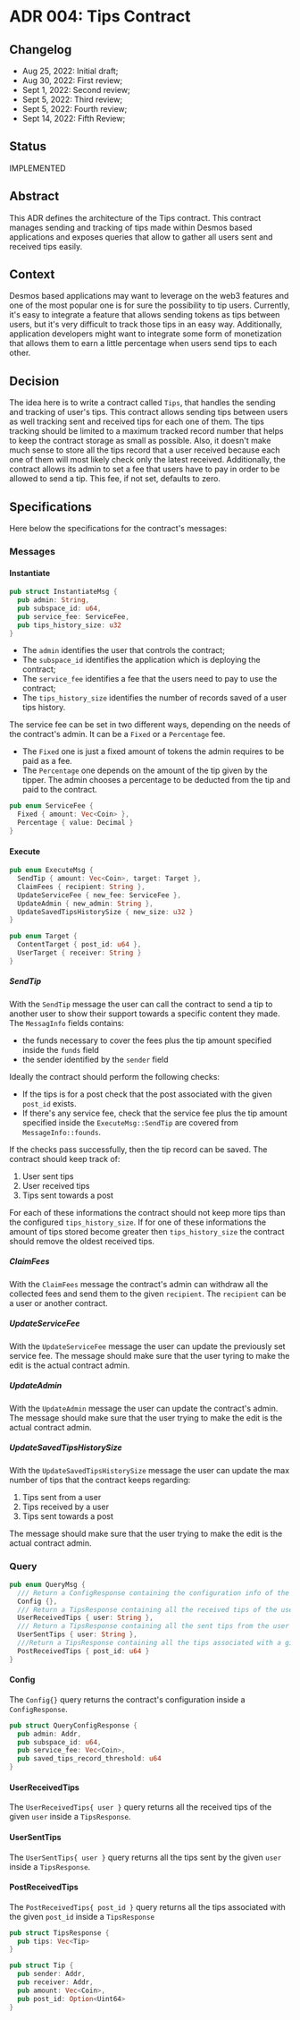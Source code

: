 # ADR 004: Tips Contract

## Changelog

- Aug 25, 2022: Initial draft;
- Aug 30, 2022: First review;
- Sept 1, 2022: Second review;
- Sept 5, 2022: Third review;
- Sept 5, 2022: Fourth review;
- Sept 14, 2022: Fifth Review;

## Status
IMPLEMENTED

## Abstract
This ADR defines the architecture of the Tips contract. This contract manages sending and tracking of tips made within
Desmos based applications and exposes queries that allow to gather all users sent and received tips easily.

## Context
Desmos based applications may want to leverage on the web3 features and one of the most popular one is for sure the possibility to tip users. 
Currently, it's easy to integrate a feature that allows sending tokens as tips between users, but it's very difficult to track those tips in an easy way.
Additionally, application developers might want to integrate some form of monetization that allows them to earn a little percentage when users send tips to each other.

## Decision
The idea here is to write a contract called `Tips`, that handles the sending and tracking of user's tips.
This contract allows sending tips between users as well tracking sent and received tips for each one of them.
The tips tracking should be limited to a maximum tracked record number that helps to keep the contract storage as small
as possible. Also, it doesn't make much sense to store all the tips record that a user received because each one of them will
most likely check only the latest received.
Additionally, the contract allows its admin to set a fee that users have to pay in order to be allowed to send a tip. This fee, if not set, defaults to zero.

## Specifications
Here below the specifications for the contract's messages:

### Messages

#### Instantiate
```rust
pub struct InstantiateMsg {
  pub admin: String,
  pub subspace_id: u64,
  pub service_fee: ServiceFee,
  pub tips_history_size: u32
}
```

* The `admin` identifies the user that controls the contract;
* The `subspace_id` identifies the application which is deploying the contract;
* The `service_fee` identifies a fee that the users need to pay to use the contract;
* The `tips_history_size` identifies the number of records saved of a user tips history.

The service fee can be set in two different ways, depending on the needs of the contract's admin.
It can be a `Fixed` or a `Percentage` fee.
* The `Fixed` one is just a fixed amount of tokens the admin requires to be paid as a fee.
* The `Percentage` one depends on the amount of the tip given by the tipper. The admin chooses a percentage to be deducted from the
tip and paid to the contract.

```rust
pub enum ServiceFee {
  Fixed { amount: Vec<Coin> },
  Percentage { value: Decimal }
}
```

#### Execute
```rust
pub enum ExecuteMsg {
  SendTip { amount: Vec<Coin>, target: Target },
  ClaimFees { recipient: String },
  UpdateServiceFee { new_fee: ServiceFee },
  UpdateAdmin { new_admin: String },
  UpdateSavedTipsHistorySize { new_size: u32 }
}
```

```rust
pub enum Target {
  ContentTarget { post_id: u64 },
  UserTarget { receiver: String }
}
```

##### SendTip
With the `SendTip` message the user can call the contract to send a tip to another user to show their support towards a specific content they made.
The `MessagInfo` fields contains:
* the funds necessary to cover the fees plus the tip amount specified inside the `funds` field
* the sender identified by the `sender` field

Ideally the contract should perform the following checks:
* If the tips is for a post check that the post associated with the given `post_id` exists.
* If there's any service fee, check that the service fee plus the tip amount specified inside the `ExecuteMsg::SendTip` are covered from `MessageInfo::founds`.

If the checks pass successfully, then the tip record can be saved.
The contract should keep track of:
1. User sent tips
2. User received tips
3. Tips sent towards a post  
 
For each of these informations the contract should not keep more tips than the configured `tips_history_size`.
If for one of these informations the amount of tips stored become greater then `tips_history_size` the contract should remove the oldest received tips.

##### ClaimFees
With the `ClaimFees` message the contract's admin can withdraw all the collected fees and send them to the given `recipient`.
The `recipient` can be a user or another contract.

##### UpdateServiceFee
With the `UpdateServiceFee` message the user can update the previously set service fee.
The message should make sure that the user tyring to make the edit is the actual contract admin.

##### UpdateAdmin
With the `UpdateAdmin` message the user can update the contract's admin.
The message should make sure that the user trying to make the edit is the actual contract admin.

##### UpdateSavedTipsHistorySize
With the `UpdateSavedTipsHistorySize` message the user can update the max number of tips that the contract keeps regarding:
1. Tips sent from a user
2. Tips received by a user
3. Tips sent towards a post

The message should make sure that the user trying to make the edit is the actual contract admin.

### Query
```rust
pub enum QueryMsg {
  /// Return a ConfigResponse containing the configuration info of the contract
  Config {},
  /// Return a TipsResponse containing all the received tips of the user
  UserReceivedTips { user: String },
  /// Return a TipsResponse containing all the sent tips from the user
  UserSentTips { user: String },
  ///Return a TipsResponse containing all the tips associated with a given post
  PostReceivedTips { post_id: u64 }
}
```

#### Config
The `Config{}` query returns the contract's configuration inside a `ConfigResponse`.
```rust
pub struct QueryConfigResponse {
  pub admin: Addr,
  pub subspace_id: u64,
  pub service_fee: Vec<Coin>,
  pub saved_tips_record_threshold: u64
}
```

#### UserReceivedTips
The `UserReceivedTips{ user }` query returns all the received tips of the given `user` inside a `TipsResponse`.


#### UserSentTips
The `UserSentTips{ user }` query returns all the tips sent by the given `user` inside a `TipsResponse`.


#### PostReceivedTips
The `PostReceivedTips{ post_id }` query returns all the tips associated with the given `post_id` inside a `TipsResponse`

```rust
pub struct TipsResponse {
  pub tips: Vec<Tip>
}
```

```rust
pub struct Tip {
  pub sender: Addr,
  pub receiver: Addr,
  pub amount: Vec<Coin>,
  pub post_id: Option<Uint64>
}
```
